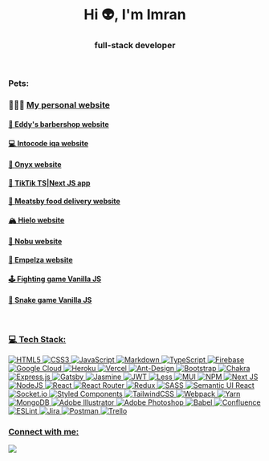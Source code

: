 <h1 align="center">Hi 👽, I'm Imran</h1>
<h3 align="center">full-stack developer</h3>



<br>
<h3 align="left">Pets:</h3>
<h3 align="left"> 🧑🏽‍💻 <a href="https://portfolio-gf3051yhk-imranzxc.vercel.app">My personal website</h4>
<h4 align="left">💈 <a href="https://whimsical-cassata-4e6792.netlify.app">Eddy's barbershop website</h4>
<h4 align="left">💻 <a href="https://iqa.intocode.ru">Intocode iqa website</h4>
<h4 align="left">🔫 <a href="https://onyx-gta.com">Onyx website</h4>
<h4 align="left">📱 <a href="https://tiktik-app-pi.vercel.app">TikTik TS|Next JS app</h4>
<h4 align="left">🍔 <a href="https://splendorous-cupcake-f50f06.netlify.app">Meatsby food delivery website</h4>
<h4 align="left">🏔 <a href="https://imranzxc.github.io/hielo/">Hielo website</h4>
<h4 align="left">🍣 <a href="https://nobu-website.vercel.app/">Nobu website</h4>
<h4 align="left">🌆 <a href="https://imranzxc.github.io/empelza/">Empelza website</h4>
<h4 align="left">🕹 <a href="https://imranzxc.github.io/fighting-game/">Fighting game Vanilla JS</h4>
<h4 align="left">🐍 <a href="https://imranzxc.github.io/snake-game/snake">Snake game Vanilla JS</h4>
<br>
<h3 align="left">💻 Tech Stack:</h3>

![HTML5](https://img.shields.io/badge/html5-%23E34F26.svg?style=flat&logo=html5&logoColor=white) ![CSS3](https://img.shields.io/badge/css3-%231572B6.svg?style=flat&logo=css3&logoColor=white) ![JavaScript](https://img.shields.io/badge/javascript-%23323330.svg?style=flat&logo=javascript&logoColor=%23F7DF1E) ![Markdown](https://img.shields.io/badge/markdown-%23000000.svg?style=flat&logo=markdown&logoColor=white) ![TypeScript](https://img.shields.io/badge/typescript-%23007ACC.svg?style=flat&logo=typescript&logoColor=white) ![Firebase](https://img.shields.io/badge/firebase-%23039BE5.svg?style=flat&logo=firebase) ![Google Cloud](https://img.shields.io/badge/Google%20Cloud-%234285F4.svg?style=flat&logo=google-cloud&logoColor=white) ![Heroku](https://img.shields.io/badge/heroku-%23430098.svg?style=flat&logo=heroku&logoColor=white) ![Vercel](https://img.shields.io/badge/vercel-%23000000.svg?style=flat&logo=vercel&logoColor=white) ![Ant-Design](https://img.shields.io/badge/-AntDesign-%230170FE?style=flat&logo=ant-design&logoColor=white) ![Bootstrap](https://img.shields.io/badge/bootstrap-%23563D7C.svg?style=flat&logo=bootstrap&logoColor=white) ![Chakra](https://img.shields.io/badge/chakra-%234ED1C5.svg?style=flat&logo=chakraui&logoColor=white) ![Express.js](https://img.shields.io/badge/express.js-%23404d59.svg?style=flat&logo=express&logoColor=%2361DAFB) ![Gatsby](https://img.shields.io/badge/Gatsby-%23663399.svg?style=flat&logo=gatsby&logoColor=white) ![Jasmine](https://img.shields.io/badge/jasmine-%238A4182.svg?style=flat&logo=jasmine&logoColor=white) ![JWT](https://img.shields.io/badge/JWT-black?style=flat&logo=JSON%20web%20tokens) ![Less](https://img.shields.io/badge/less-2B4C80?style=flat&logo=less&logoColor=white) ![MUI](https://img.shields.io/badge/MUI-%230081CB.svg?style=flat&logo=material-ui&logoColor=white) ![NPM](https://img.shields.io/badge/NPM-%23000000.svg?style=flat&logo=npm&logoColor=white) ![Next JS](https://img.shields.io/badge/Next-black?style=flat&logo=next.js&logoColor=white) ![NodeJS](https://img.shields.io/badge/node.js-6DA55F?style=flat&logo=node.js&logoColor=white) ![React](https://img.shields.io/badge/react-%2320232a.svg?style=flat&logo=react&logoColor=%2361DAFB) ![React Router](https://img.shields.io/badge/React_Router-CA4245?style=flat&logo=react-router&logoColor=white) ![Redux](https://img.shields.io/badge/redux-%23593d88.svg?style=flat&logo=redux&logoColor=white) ![SASS](https://img.shields.io/badge/SASS-hotpink.svg?style=flat&logo=SASS&logoColor=white) ![Semantic UI React](https://img.shields.io/badge/Semantic%20UI%20React-%2335BDB2.svg?style=flat&logo=SemanticUIReact&logoColor=white) ![Socket.io](https://img.shields.io/badge/Socket.io-black?style=flat&logo=socket.io&badgeColor=010101) ![Styled Components](https://img.shields.io/badge/styled--components-DB7093?style=flat&logo=styled-components&logoColor=white) ![TailwindCSS](https://img.shields.io/badge/tailwindcss-%2338B2AC.svg?style=flat&logo=tailwind-css&logoColor=white) ![Webpack](https://img.shields.io/badge/webpack-%238DD6F9.svg?style=flat&logo=webpack&logoColor=black) ![Yarn](https://img.shields.io/badge/yarn-%232C8EBB.svg?style=flat&logo=yarn&logoColor=white) ![MongoDB](https://img.shields.io/badge/MongoDB-%234ea94b.svg?style=flat&logo=mongodb&logoColor=white) ![Adobe Illustrator](https://img.shields.io/badge/adobeillustrator-%23FF9A00.svg?style=flat&logo=adobeillustrator&logoColor=white) ![Adobe Photoshop](https://img.shields.io/badge/adobephotoshop-%2331A8FF.svg?style=flat&logo=adobephotoshop&logoColor=white) ![Babel](https://img.shields.io/badge/Babel-F9DC3e?style=flat&logo=babel&logoColor=black) ![Confluence](https://img.shields.io/badge/confluence-%23172BF4.svg?style=flat&logo=confluence&logoColor=white) ![ESLint](https://img.shields.io/badge/ESLint-4B3263?style=flat&logo=eslint&logoColor=white) ![Jira](https://img.shields.io/badge/jira-%230A0FFF.svg?style=flat&logo=jira&logoColor=white) ![Postman](https://img.shields.io/badge/Postman-FF6C37?style=flat&logo=postman&logoColor=white) ![Trello](https://img.shields.io/badge/Trello-%23026AA7.svg?style=flat&logo=Trello&logoColor=white)



  
  <h3 align="left">Connect with me:</h3>
<p align="left">
<a href="https://t.me/nanoface"><img src="https://img.shields.io/badge/Telegram-2CA5E0?style=for-the-badge&logo=telegram&logoColor=white" /></a>
</p>
  
  



  
  
  
  
  


